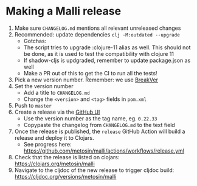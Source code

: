 # Making a Malli release

1. Make sure `CHANGELOG.md` mentions all relevant unreleased changes
2. Recommended: update dependencies `clj -M:outdated --upgrade`
   * Gotchas:
    * The script tries to upgrade :clojure-11 alias as well. This
      should not be done, as it is used to test the compatibility with
      clojure 11
    * If shadow-cljs is updgraded, remember to update package.json as well
   * Make a PR out of this to get the CI to run all the tests!
3. Pick a new version number. Remember: we use [BreakVer](https://www.taoensso.com/break-versioning)
4. Set the version number
   * Add a title to `CHANGELOG.md`
   * Change the `<version>` and `<tag>` fields in `pom.xml`
5. Push to `master`
6. Create a release via the [GitHub UI](https://github.com/metosin/malli/releases/new)
   * Use the version number as the tag name, eg. `0.22.33`
   * Copypaste the changelog from `CHANGELOG.md` to the text field
7. Once the release is published, the `release` GitHub Action will build a release and deploy it to Clojars.
   * See progress here: https://github.com/metosin/malli/actions/workflows/release.yml
8. Check that the release is listed on clojars: https://clojars.org/metosin/malli
9. Navigate to the cljdoc of the new release to trigger cljdoc build: https://cljdoc.org/versions/metosin/malli
